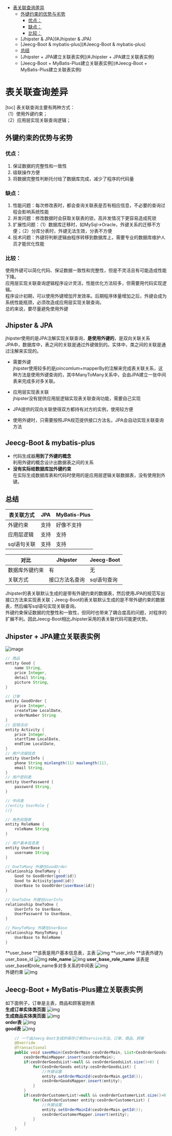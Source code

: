 - [表关联查询差异](#表关联查询差异)
  * [外键约束的优势与劣势](#外键约束的优势与劣势)
    + [优点：](#优点：)
    + [缺点：](#缺点：)
    + [比较：](#比较：)
  * [Jhipster & JPA](#Jhipster & JPA)
  * [Jeecg-Boot & mybatis-plus](#Jeecg-Boot & mybatis-plus)
  * [总结](#总结)
  * [Jhipster + JPA建立关联表实例](#Jhipster + JPA建立关联表实例)
  * [Jeecg-Boot + MyBatis-Plus建立关联表实例](#Jeecg-Boot + MyBatis-Plus建立关联表实例)



# 表关联查询差异
[toc]
表关联查询主要有两种方式：  
（1）使用外键约束；  
（2）应用层实现关联查询逻辑；

## 外键约束的优势与劣势

### 优点：
1. 保证数据的完整性和一致性
2. 级联操作方便
3. 将数据完整性判断托付给了数据库完成，减少了程序的代码量

### 缺点：
1. 性能问题：每次修改表时，都会查询关联表是否有相应信息，不必要的查询过程会影响系统性能
2. 并发问题：修改数据时会获取关联表的锁，高并发情况下更容易造成死锁
3. 扩展性问题：（1）数据库迁移时，如MySql->Oracle，外键关系的迁移不方便；（2）分库分表时，外键无法生效，分表不方便
4. 技术问题：外键将判断逻辑由程序转移到数据库上，需要专业的数据库维护人员才能优化性能

### 比较：
使用外键可以简化代码、保证数据一致性和完整性，但是不灵活且有可能造成性能下降。  
应用层实现关联查询逻辑程序设计灵活，性能优化方法较多，但需要用代码实现逻辑。  
程序设计初期，可以使用外键增加开发效率。后期程序体量增加之后，外键会成为系统性能瓶颈，必须改造成应用层实现关联查询。  
总的来说，要尽量避免使用外键

## Jhipster & JPA
jhipster使用的是JPA注解实现关联查询，**是使用外键的**，是双向关联关系  
JPA中，数据库中，表之间的关联是通过外键做到的。实体中，类之间的关联是通过注解来实现的。  

- 需要外键  
jhipster使用较多的是joincomlum+mapperBy的注解来完成表关联关系，这种方法是使用外键查询的，其中ManyToMany关系中，会由JPA建立一张中间表来完成多对多关联。

- 应用层实现表关联  
jhipster没有提供应用层逻辑实现表关联查询功能，需要自己实现

- JPA提供的双向关联使得双方都持有对方的实例，使用较方便

- 使用外键时，只需要按照JPA规范提供接口方法名，JPA会自动实现关联查询方法

## Jeecg-Boot & mybatis-plus
- 代码生成器**用到了外键的概念**  
利用外键的概念设计出数据表之间的关系
- **没有实际给数据库加外键约束**  
在实际生成数据库表和代码时使用的是应用层逻辑关联数据表，没有使用到外键。

## 总结

表关联方式 | JPA | MyBatis-Plus
---|---|---
外键约束 | 支持 | 好像不支持
应用层逻辑 | 支持 | 支持
sql语句关联 | 支持 | 支持

对比 | Jhipster | Jeecg-Boot
---|---|---
数据库外键约束 | 有 | 无
关联方式 | 接口方法名查询 | sql语句查询


Jhipster的表关联默认生成的是带有外键约束的数据表，然后使用JPA的规范写出接口方法来实现表关联；Jeecg-Boot的表关联默认生成的是不带外键约束的数据表，然后编写sql语句实现关联查询。  
外键约束保证数据的完整性和一致性，但同时也带来了耦合度高的问题，对程序的扩展不利。因此Jeecg-Boot相比Jhipster采用的表关联代码可能更优势。 

## Jhipster + JPA建立关联表实例
![image](https://raw.githubusercontent.com/ghdefe/readme-temp/master/media/Snipaste_2020-10-23_12-10-07.png)

```java
// 商品
entity Good {
	name String,
    price Integer,
    detail String,
    picture String,
}

// 订单
entity GoodOrder {
    price Integer,
    createTime LocalDate,
    orderNumber String
}
// 促销活动
entity Activity {
    price Integer,
    startTime LocalDate,
    endTime LocalDate,
}
// 用户详细信息
entity UserInfo {
	phone String minlength(11) maxlength(11),
    email String,
}
// 用户密码表
entity UserPassword {
	password String,
}

// 中间表
//entity UserRole {
//}

// 角色权限表
entity RoleName {
	roleName String
}

// 用户基本信息表
entity UserBase {
	username String
}

// OneToMany 外键在GoodOrder
relationship OneToMany {
    Good to GoodOrder{good(id)}
    Good to Activity{good(id)}
    UserBase to GoodOrder{userBase(id)}
}

// OneToOne 外键在UserInfo
relationship OneToOne {
	UserInfo to UserBase,
    UserPassword to UserBase,
}

// ManyToMany 外键在UserBase
relationship ManyToMany {
    UserBase to RoleName
}
```
**user_base **该表是用户基本信息表，主表
![img](https://raw.githubusercontent.com/ghdefe/readme-temp/master/media/Snipaste_2020-10-23_17-16-44.png)
**user_info **该表外键为user_base_id
![img](https://raw.githubusercontent.com/ghdefe/readme-temp/master/media/Snipaste_2020-10-23_17-15-24.png)
**role_name**
![img](https://raw.githubusercontent.com/ghdefe/readme-temp/master/media/Snipaste_2020-10-23_17-17-47.png)
**user_base_role_name** 该表是user_base和role_name多对多关系的中间表
![img](https://raw.githubusercontent.com/ghdefe/readme-temp/master/media/Snipaste_2020-10-23_17-20-29.png)  
外键约束
![img](https://raw.githubusercontent.com/ghdefe/readme-temp/master/media/Snipaste_2020-10-23_17-21-34.png)

## Jeecg-Boot + MyBatis-Plus建立关联表实例
如下面例子，订单是主表，商品和顾客是附表  
**生成订单实体类页面**
![img](https://raw.githubusercontent.com/ghdefe/readme-temp/master/media/Snipaste_2020-10-23_16-54-33.png)  
**生成商品实体类页面**
![img](https://raw.githubusercontent.com/ghdefe/readme-temp/master/media/Snipaste_2020-10-23_16-57-37.png)  
**order表**
![img](https://raw.githubusercontent.com/ghdefe/readme-temp/master/media/Snipaste_2020-10-23_17-05-39.png)  
**good表**
![img](https://raw.githubusercontent.com/ghdefe/readme-temp/master/media/Snipaste_2020-10-23_17-06-37.png)  


```java
	// 一个由Jeecg-Boot生成的保存订单的service方法。订单、商品、顾客
	@Override
	@Transactional
	public void saveMain(CesOrderMain cesOrderMain, List<CesOrderGoods> cesOrderGoodsList,List<CesOrderCustomer> cesOrderCustomerList) {
		cesOrderMainMapper.insert(cesOrderMain);
		if(cesOrderGoodsList!=null && cesOrderGoodsList.size()>0) {
			for(CesOrderGoods entity:cesOrderGoodsList) {
				//外键设置
				entity.setOrderMainId(cesOrderMain.getId());
				cesOrderGoodsMapper.insert(entity);
			}
		}
		if(cesOrderCustomerList!=null && cesOrderCustomerList.size()>0) {
			for(CesOrderCustomer entity:cesOrderCustomerList) {
				//外键设置
				entity.setOrderMainId(cesOrderMain.getId());
				cesOrderCustomerMapper.insert(entity);
			}
		}
	}
```